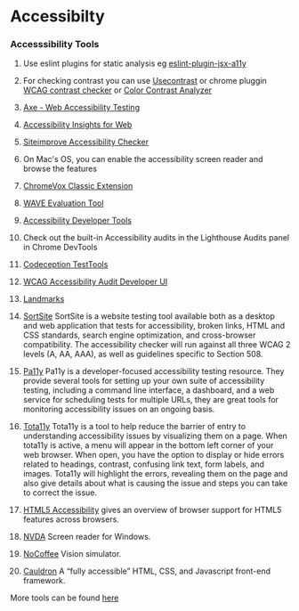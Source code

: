 # Accessibilty

### Accesssibility Tools

1. Use eslint plugins for static analysis eg [eslint-plugin-jsx-a11y](https://github.com/evcohen/eslint-plugin-jsx-a11y)

2. For checking contrast you can use [Usecontrast](https://usecontrast.com/) or chrome pluggin [WCAG contrast checker]( https://chrome.google.com/webstore/detail/wcag-contrast-checker/plnahcmalebffmaghcpcmpaciebdhgdf?hl=en) or [Color Contrast Analyzer](https://chrome.google.com/webstore/detail/color-contrast-analyzer/dagdlcijhfbmgkjokkjicnnfimlebcll?hl=en)

3. [Axe - Web Accessibility Testing]( https://chrome.google.com/webstore/search/accessibility?hl=en)

4. [Accessibility Insights for Web](https://chrome.google.com/webstore/detail/accessibility-insights-fo/pbjjkligggfmakdaogkfomddhfmpjeni?hl=en)

5. [Siteimprove Accessibility Checker](https://chrome.google.com/webstore/detail/siteimprove-accessibility/efcfolpjihicnikpmhnmphjhhpiclljc?hl=en)

6. On Mac's OS, you can enable the accessibility screen reader and browse the features

7. [ChromeVox Classic Extension](https://chrome.google.com/webstore/detail/chromevox-classic-extensi/kgejglhpjiefppelpmljglcjbhoiplfn?hl=en)

8. [WAVE Evaluation Tool](https://chrome.google.com/webstore/detail/wave-evaluation-tool/jbbplnpkjmmeebjpijfedlgcdilocofh?hl=en)

9. [Accessibility Developer Tools](https://chrome.google.com/webstore/detail/accessibility-developer-t/fpkknkljclfencbdbgkenhalefipecmb?hl=en)

10. Check out the built-in Accessibility audits in the Lighthouse Audits panel in Chrome DevTools

11. [Codeception TestTools](https://chrome.google.com/webstore/detail/codeception-testtools/jhaegbojocomemkcnmnpmoobbmnkijik?hl=en)

12. [WCAG Accessibility Audit Developer UI](https://chrome.google.com/webstore/detail/wcag-accessibility-audit/kpfleokokmllclahndmochhenmhncoej?hl=en)

13. [Landmarks](http://matatk.agrip.org.uk/landmarks/)

14. [SortSite](https://www.powermapper.com/products/sortsite/checks/accessibility-checks/) SortSite is a website testing tool available both as a desktop and web application that tests for accessibility, broken links, HTML and CSS standards, search engine optimization, and cross-browser compatibility. The accessibility checker will run against all three WCAG 2 levels (A, AA, AAA), as well as guidelines specific to Section 508.

15. [Pa11y](https://pa11y.org/) Pa11y is a developer-focused accessibility testing resource. They provide several tools for setting up your own suite of accessibility testing, including a command line interface, a dashboard, and a web service for scheduling tests for multiple URLs, they are great tools for monitoring accessibility issues on an ongoing basis.

16. [Tota11y](http://khan.github.io/tota11y/) Tota11y is a tool to help reduce the barrier of entry to understanding accessibility issues by visualizing them on a page. When tota11y is active, a menu will appear in the bottom left corner of your web browser. When open, you have the option to display or hide errors related to headings, contrast, confusing link text, form labels, and images. Tota11y will highlight the errors, revealing them on the page and also give details about what is causing the issue and steps you can take to correct the issue.

17. [HTML5 Accessibility](https://www.html5accessibility.com/) gives an overview of browser support for HTML5 features across browsers.

18. [NVDA](https://www.nvaccess.org/about-nvda/) Screen reader for Windows.

19. [NoCoffee](https://chrome.google.com/webstore/detail/nocoffee/jjeeggmbnhckmgdhmgdckeigabjfbddl) Vision simulator. 

20. [Cauldron](https://pattern-library.dequelabs.com/) A “fully accessible” HTML, CSS, and Javascript front-end framework.


More tools can be found [here](https://www.w3.org/WAI/ER/tools/) 

